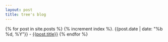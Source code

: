 ```yaml
---
layout: post
title: tree's blog
---
```

{% for post in site.posts %}
{% increment index %}. {{post.date | date: "%b %d, %Y"}} - [{{post.title}}]({{post.url}})
{% endfor %}